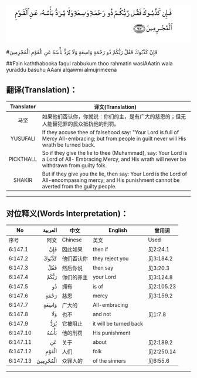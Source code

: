 ![006:147](images/006_147.gif)

#فَإِنْ كَذَّبُوكَ فَقُلْ رَبُّكُمْ ذُو رَحْمَةٍ وَاسِعَةٍ وَلَا يُرَدُّ بَأْسُهُ عَنِ الْقَوْمِ الْمُجْرِمِينَ

##Fain kaththabooka faqul rabbukum thoo rahmatin wasiAAatin wala yuraddu basuhu AAani alqawmi almujrimeena 

## 翻译(Translation)：

| Translator | 译文(Translation)                                            |
| :--------: | ------------------------------------------------------------ |
|    马坚    | 如果他们否认你，你就说：你们的主，是有广大的慈恩的；但无人能替犯罪的民众抵抗他的刑罚。 |
|  YUSUFALI  | If they accuse thee of falsehood say: "Your Lord is full of Mercy All-embracing; but from people in guilt never will His wrath be turned back. |
| PICKTHALL  | So if they give the lie to thee (Muhammad), say: Your Lord is a Lord of All- Embracing Mercy, and His wrath will never be withdrawn from guilty folk. |
|   SHAKIR   | But if they give you the lie, then say: Your Lord is the Lord of All-encompassing mercy; and His punishment cannot be averted from the guilty people. |

---

## 对位释义(Words Interpretation)：

| No   | العربية | 中文    | English | 曾用词 |
| ---- | ------: | ------- | ------- | ------ |
| 序号 |    阿文 | Chinese | 英文    | Used   |
| 6:147.1  | فَإِنْ      | 因此如果   | then if                | 见2:24.1   |
| 6:147.2  | كَذَّبُوكَ    | 他们否认你 | they reject you        | 见3:184.2  |
| 6:147.3  | فَقُلْ      | 然后你说   | then say               | 见3:20.3   |
| 6:147.4  | رَبُّكُمْ     | 你们的养主 | your Lord              | 见3:124.8  |
| 6:147.5  | ذُو       | 拥有       | is of                  | 见2:105.23 |
| 6:147.6  | رَحْمَةٍ     | 慈恩       | mercy                  | 见3:159.2  |
| 6:147.7  | وَاسِعَةٍ    | 广大的     | All-embracing          |            |
| 6:147.8  | وَلَا      | 也不       | and not                | 见1:7.8    |
| 6:147.9  | يُرَدُّ      | 它被阻止   | it will be turned back |            |
| 6:147.10 | بَأْسُهُ     | 他的刑罚   | His punishment         |            |
| 6:147.11 | عَنِ       | 关于       | about                  | 见2:189.2  |
| 6:147.12 | الْقَوْمِ    | 人们       | folk                   | 见2:250.14 |
| 6:147.13 | الْمُجْرِمِينَ | 众罪人的   | of the sinners         | 见6:55.6 |

---